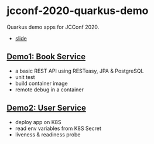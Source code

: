 # jcconf-2020-quarkus-demo
Quarkus demo apps for JCConf 2020.
- [slide](https://www2.slideshare.net/RICHLEE11/jcconftw-2020-building-cloudnative-applications-with-quarkus-239269931)

## [Demo1: Book Service](./book-service)
- a basic REST API using RESTeasy, JPA & PostgreSQL
- unit test
- build container image
- remote debug in a container

## [Demo2: User Service](./user-service)
- deploy app on K8S
- read env variables from K8S Secret
- liveness & readiness probe